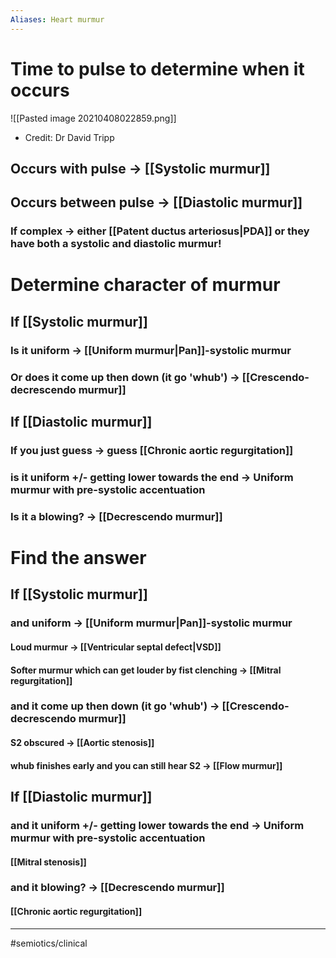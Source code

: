 ```yaml
---
Aliases: Heart murmur
---
```


# Time to pulse to determine when it occurs
![[Pasted image 20210408022859.png]]
- Credit: Dr David Tripp
## Occurs with pulse -> [[Systolic murmur]]
## Occurs between pulse -> [[Diastolic murmur]]
### If complex -> either [[Patent ductus arteriosus|PDA]] or they have both a systolic and diastolic murmur!
# Determine character of murmur
## If [[Systolic murmur]]
### Is it uniform -> [[Uniform murmur|Pan]]-systolic murmur
### Or does it come up then down (it go 'whub') -> [[Crescendo-decrescendo murmur]]
## If [[Diastolic murmur]]
### If you just guess -> guess [[Chronic aortic regurgitation]]
### is it uniform +/- getting lower towards the end -> Uniform murmur with pre-systolic accentuation 
### Is it a blowing? -> [[Decrescendo murmur]]
# Find the answer
## If [[Systolic murmur]]
### and uniform -> [[Uniform murmur|Pan]]-systolic murmur
#### Loud murmur -> [[Ventricular septal defect|VSD]]
#### Softer murmur which can get louder by fist clenching -> [[Mitral regurgitation]]
### and it come up then down (it go 'whub') -> [[Crescendo-decrescendo murmur]]
#### S2 obscured -> [[Aortic stenosis]]
#### whub finishes early and you can still hear S2 -> [[Flow murmur]]
## If [[Diastolic murmur]]
### and it uniform +/- getting lower towards the end -> Uniform murmur with pre-systolic accentuation 
#### [[Mitral stenosis]]
### and it blowing? -> [[Decrescendo murmur]]
#### [[Chronic aortic regurgitation]]

---
#semiotics/clinical 